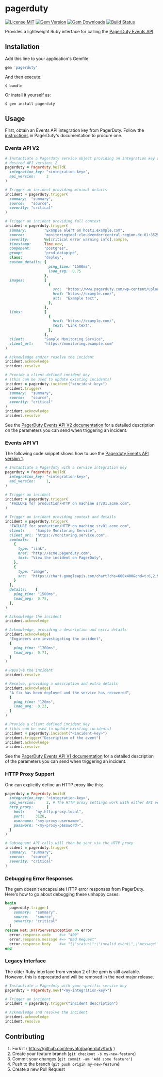 # pagerduty

[![License MIT](https://img.shields.io/badge/license-MIT-brightgreen.svg)](https://github.com/envato/pagerduty/blob/master/LICENSE.txt)
[![Gem Version](https://img.shields.io/gem/v/pagerduty.svg?maxAge=2592000)](https://rubygems.org/gems/pagerduty)
[![Gem Downloads](https://img.shields.io/gem/dt/pagerduty.svg?maxAge=2592000)](https://rubygems.org/gems/pagerduty)
[![Build Status](https://travis-ci.org/envato/pagerduty.svg?branch=master)](https://travis-ci.org/envato/pagerduty)

Provides a lightweight Ruby interface for calling the [PagerDuty Events
API][events-v2-docs].

[events-v2-docs]: https://v2.developer.pagerduty.com/docs/send-an-event-events-api-v2

## Installation

Add this line to your application's Gemfile:

```ruby
gem 'pagerduty'
```

And then execute:

    $ bundle

Or install it yourself as:

    $ gem install pagerduty

## Usage

First, obtain an Events API integration key from PagerDuty. Follow the
[instructions][integration-key-documentation] in PagerDuty's documentation to
procure one.

[integration-key-documentation]: https://support.pagerduty.com/docs/services-and-integrations#create-a-generic-events-api-integration


### Events API V2

```ruby
# Instantiate a Pagerduty service object providing an integration key and the
# desired API version: 2
pagerduty = Pagerduty.build(
  integration_key: "<integration-key>",
  api_version:     2
)

# Trigger an incident providing minimal details
incident = pagerduty.trigger(
  summary:  "summary",
  source:   "source",
  severity: "critical"
)

# Trigger an incident providing full context
incident = pagerduty.trigger(
  summary:        "Example alert on host1.example.com",
  source:         "monitoringtool:cloudvendor:central-region-dc-01:852559987:cluster/api-stats-prod-003",
  severity:       %w[critical error warning info].sample,
  timestamp:      Time.now,
  component:      "postgres",
  group:          "prod-datapipe",
  class:          "deploy",
  custom_details: {
                    ping_time: "1500ms",
                    load_avg:  0.75
                  },
  images:         [
                    {
                      src:  "https://www.pagerduty.com/wp-content/uploads/2016/05/pagerduty-logo-green.png",
                      href: "https://example.com/",
                      alt:  "Example text",
                    },
                  ],
  links:          [
                    {
                      href: "https://example.com/",
                      text: "Link text",
                    },
                  ],
  client:         "Sample Monitoring Service",
  client_url:     "https://monitoring.example.com"
)

# Acknowledge and/or resolve the incident
incident.acknowledge
incident.resolve

# Provide a client-defined incident key
# (this can be used to update existing incidents)
incident = pagerduty.incident("<incident-key>")
incident.trigger(
  summary:  "summary",
  source:   "source",
  severity: "critical"
)
incident.acknowledge
incident.resolve
```

See the [PagerDuty Events API V2 documentation][events-v2-docs] for a
detailed description on the parameters you can send when triggering an
incident.

### Events API V1

The following code snippet shows how to use the [Pagerduty Events API version
1](https://v2.developer.pagerduty.com/docs/events-api).

```ruby
# Instantiate a Pagerduty with a service integration key
pagerduty = Pagerduty.build(
  integration_key: "<integration-key>",
  api_version:     1,
)

# Trigger an incident
incident = pagerduty.trigger(
  "FAILURE for production/HTTP on machine srv01.acme.com",
)

# Trigger an incident providing context and details
incident = pagerduty.trigger(
  "FAILURE for production/HTTP on machine srv01.acme.com",
  client:     "Sample Monitoring Service",
  client_url: "https://monitoring.service.com",
  contexts:   [
    {
      type: "link",
      href: "http://acme.pagerduty.com",
      text: "View the incident on PagerDuty",
    },
    {
      type: "image",
      src:  "https://chart.googleapis.com/chart?chs=600x400&chd=t:6,2,9,5,2,5,7,4,8,2,1&cht=lc&chds=a&chxt=y&chm=D,0033FF,0,0,5,1",
    }
  ],
  details:    {
    ping_time: "1500ms",
    load_avg:  0.75,
  },
)

# Acknowledge the incident
incident.acknowledge

# Acknowledge, providing a description and extra details
incident.acknowledge(
  "Engineers are investigating the incident",
  {
    ping_time: "1700ms",
    load_avg:  0.71,
  }
)

# Resolve the incident
incident.resolve

# Resolve, providing a description and extra details
incident.acknowledge(
  "A fix has been deployed and the service has recovered",
  {
    ping_time: "120ms",
    load_avg:  0.23,
  }
)

# Provide a client defined incident key
# (this can be used to update existing incidents)
incident = pagerduty.incident("<incident-key>")
incident.trigger("Description of the event")
incident.acknowledge
incident.resolve
```

See the [PagerDuty Events API V1
documentation](https://v2.developer.pagerduty.com/docs/trigger-events) for a
detailed description of the parameters you can send when triggering an
incident.

### HTTP Proxy Support

One can explicitly define an HTTP proxy like this:

```ruby
pagerduty = Pagerduty.build(
  integration_key: "<integration-key>",
  api_version:     2, # The HTTP proxy settings work with either API version
  http_proxy:      {
    host:     "my.http.proxy.local",
    port:     3128,
    username: "<my-proxy-username>",
    password: "<my-proxy-password>",
  }
)

# Subsequent API calls will then be sent via the HTTP proxy
incident = pagerduty.trigger(
  summary:  "summary",
  source:   "source",
  severity: "critical"
)
```

### Debugging Error Responses

The gem doesn't encapsulate HTTP error responses from PagerDuty. Here's how to
go about debugging these unhappy cases:

```ruby
begin
  pagerduty.trigger(
    summary:  "summary",
    source:   "source",
    severity: "critical"
  )
rescue Net::HTTPServerException => error
  error.response.code    #=> "400"
  error.response.message #=> "Bad Request"
  error.response.body    #=> "{\"status\":\"invalid event\",\"message\":\"Event object is invalid\",\"errors\":[\"Service key is the wrong length (should be 32 characters)\"]}"
end
```

### Legacy Interface

The older Ruby interface from version 2 of the gem is still available.
However, this is deprecated and will be removed in the next major release.

```ruby
# Instantiate a Pagerduty with your specific service key
pagerduty = Pagerduty.new("<my-integration-key>")

# Trigger an incident
incident = pagerduty.trigger("incident description")

# Acknowledge and resolve the incident
incident.acknowledge
incident.resolve
```

## Contributing

1. Fork it ( https://github.com/envato/pagerduty/fork )
2. Create your feature branch (`git checkout -b my-new-feature`)
3. Commit your changes (`git commit -am 'Add some feature'`)
4. Push to the branch (`git push origin my-new-feature`)
5. Create a new Pull Request
